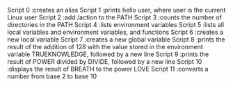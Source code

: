 Script 0 :creates an alias
Script 1 :prints hello user, where user is the current Linux user
Script 2 :add /action to the PATH
Script 3 :counts the number of directories in the PATH
Script 4 :lists environment variables
Script 5 :lists all local variables and environment variables, and functions
Script 6 :creates a new local variable
Script 7 :creates a new global variable
Script 8 :prints the result of the addition of 128 with the value stored in the environment variable TRUEKNOWLEDGE, followed by a new line
Script 9 :prints the result of POWER divided by DIVIDE, followed by a new line
Script 10 :displays the result of BREATH to the power LOVE
Script 11 :converts a number from base 2 to base 10